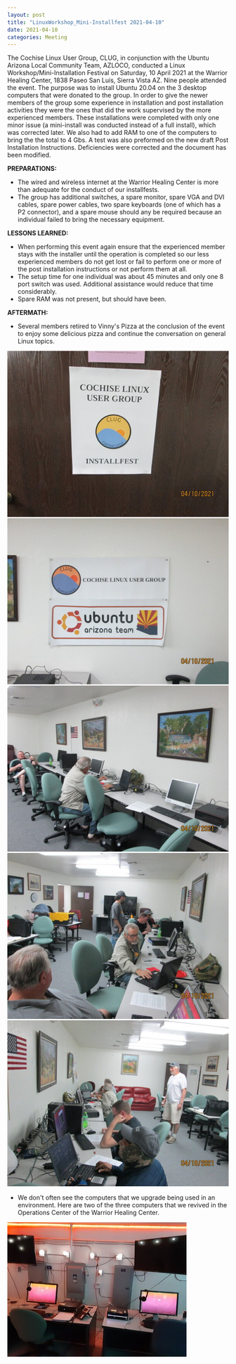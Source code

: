 ```yaml
---
layout: post
title: "LinuxWorkshop_Mini-Installfest 2021-04-10"
date: 2021-04-10
categories: Meeting
---
```


The Cochise Linux User Group, CLUG, in conjunction with the Ubuntu Arizona Local Community Team, AZLOCO, conducted a Linux Workshop/Mini-Installation Festival on Saturday, 10 April 2021 at the Warrior Healing Center, 1838 Paseo San Luis, Sierra Vista AZ.  Nine people attended the event.  The purpose was to install Ubuntu 20.04 on the 3 desktop computers that were donated to the group.  In order to give the newer members of the group some experience in installation and post installation activities they were the ones that did the work supervised by the more experienced members.  These installations were completed with only one minor issue (a mini-install was conducted instead of a full install), which was corrected later.  We also had to add RAM to one of the computers to bring the the total to 4 Gbs.  A test was also preformed on the new draft Post Installation Instructions.  Deficiencies were corrected and the document has been modified.

**PREPARATIONS:**

 * The wired and wireless internet at the Warrior Healing Center is more than adequate for the conduct of our installfests.
 * The group has additional switches, a spare monitor, spare VGA and DVI cables, spare power cables, two spare keyboards (one of which has a P2 connector), and a spare mouse should any be required because an individual failed to bring the necessary equipment.

**LESSONS LEARNED:**

 * When performing this event again ensure that the experienced member stays with the installer until the operation is completed so our less experienced members do not get lost or fail to perform one or more of the post installation instructions or not perform them at all.
 * The setup time for one individual was about 45 minutes and only one 8 port switch was used.  Additional assistance would reduce that time considerably.
 * Spare RAM was not present, but should have been.

**AFTERMATH:**

 * Several members retired to Vinny's Pizza at the conclusion of the event to enjoy some delicious pizza and continue the conversation on general Linux topics.

![alt text](https://raw.githubusercontent.com/CochiseLinuxUsersGroup/CochiseLinuxUsersGroup.github.io/master/images/rsz_linuxworkshop_2021-04-10_1.jpg)
![alt text](https://raw.githubusercontent.com/CochiseLinuxUsersGroup/CochiseLinuxUsersGroup.github.io/master/images/rsz_linuxworkshop_2021-04-10_2.jpg)
![alt text](https://raw.githubusercontent.com/CochiseLinuxUsersGroup/CochiseLinuxUsersGroup.github.io/master/images/rsz_linuxworkshop_2021-04-10_3.jpg)
![alt text](https://raw.githubusercontent.com/CochiseLinuxUsersGroup/CochiseLinuxUsersGroup.github.io/master/images/rsz_linuxworkshop_2021-04-10_4.jpg)
![alt text](https://raw.githubusercontent.com/CochiseLinuxUsersGroup/CochiseLinuxUsersGroup.github.io/master/images/rsz_linuxworkshop_2021-04-10_5.jpg)

 * We don't often see the computers that we upgrade being used in an environment.  Here are two of the three computers that we revived in the Operations Center of the Warrior Healing Center.

![alt text](https://raw.githubusercontent.com/CochiseLinuxUsersGroup/CochiseLinuxUsersGroup.github.io/master/images/rsz_warriorhealingcenteropnsctr_2.jpg)
